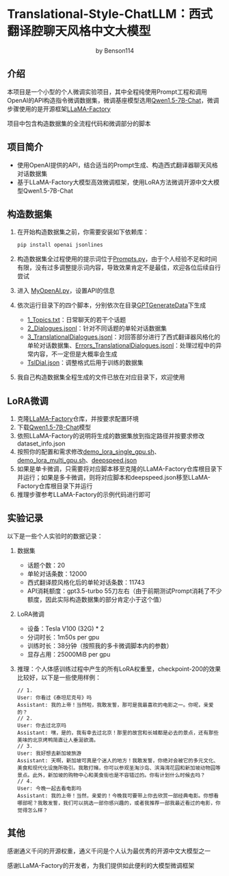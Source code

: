 # Translational-Style-ChatLLM：西式翻译腔聊天风格中文大模型

<center>by Benson114</center>

## 介绍

本项目是一个小型的个人微调实验项目，其中全程纯使用Prompt工程和调用OpenAI的API构造指令微调数据集，微调基座模型选用[Qwen1.5-7B-Chat](https://huggingface.co/Qwen/Qwen1.5-7B-Chat)，微调步骤使用的是开源框架[LLaMA-Factory](https://github.com/hiyouga/LLaMA-Factory)

项目中包含构造数据集的全流程代码和微调部分的脚本

## 项目简介

* 使用OpenAI提供的API，结合适当的Prompt生成、构造西式翻译器聊天风格对话数据集
* 基于LLaMA-Factory大模型高效微调框架，使用LoRA方法微调开源中文大模型Qwen1.5-7B-Chat

## 构造数据集

1. 在开始构造数据集之前，你需要安装如下依赖库：

   ```bash
   pip install openai jsonlines
   ```

2. 构造数据集全过程使用的提示词位于[Prompts.py](src/Prompts.py)，由于个人经验不足和时间有限，没有过多调整提示词内容，导致效果肯定不是最佳，欢迎各位后续自行尝试
3. 进入 [MyOpenAI.py](src\MyOpenAI.py)，设置API的信息
4. 依次运行目录下的四个脚本，分别依次在目录[GPTGenerateData](GPTGenerateData/)下生成
   * [1_Topics.txt](GPTGenerateData\1_Topics.txt)：日常聊天的若干个话题
   * [2_Dialogues.jsonl](GPTGenerateData\2_Dialogues.jsonl)：针对不同话题的单轮对话数据集
   * [3_TranslationalDialogues.jsonl](GPTGenerateData\3_TranslationalDialogues.jsonl)：对回答部分进行了西式翻译器风格化的单轮对话数据集、[Errors_TranslationalDialogues.jsonl](GPTGenerateData\Errors_TranslationalDialogues.jsonl)：处理过程中的异常内容，不一定但是大概率会生成
   * [TslDial.json](GPTGenerateData\TslDial.json)：调整格式后用于训练的数据集
5. 我自己构造数据集全程生成的文件已放在对应目录下，欢迎使用

## LoRA微调

1. 克隆[LLaMA-Factory](https://github.com/hiyouga/LLaMA-Factory)仓库，并按要求配置环境
2. 下载[Qwen1.5-7B-Chat](https://huggingface.co/Qwen/Qwen1.5-7B-Chat)模型
3. 依照LLaMA-Factory的说明将生成的数据集放到指定路径并按要求修改dataset_info.json
4. 按照你的配置和需求修改[demo_lora_single_gpu.sh](LLaMA-Factory/demo_lora_single_gpu.sh)、[demo_lora_multi_gpu.sh](LLaMA-Factory/demo_lora_multi_gpu.sh)、[deepspeed.json](LLaMA-Factory/deepspeed.json)
5. 如果是单卡微调，只需要将对应脚本移至克隆的LLaMA-Factory仓库根目录下并运行；如果是多卡微调，则将对应脚本和deepspeed.json移至LLaMA-Factory仓库根目录下并运行
6. 推理步骤参考LLaMA-Factory的示例代码进行即可

## 实验记录

以下是一些个人实验时的数据记录：

1. 数据集

   * 话题个数：20
   * 单轮对话条数：12000
   * 西式翻译腔风格化后的单轮对话条数：11743
   * API消耗额度：gpt3.5-turbo 55刀左右（由于前期测试Prompt消耗了不少额度，因此实际构造数据集的部分肯定小于这个值）

2. LoRA微调

   * 设备：Tesla V100 (32G) * 2
   * 分词时长：1m50s per gpu
   * 训练时长：38分钟（按照我的多卡微调脚本内的参数）
   * 显存占用：25000MiB per gpu

3. 推理：个人体感训练过程中产生的所有LoRA权重里，checkpoint-200的效果比较好，以下是一些使用样例：

   ```Plain text
   // 1.
   User: 你看过《泰坦尼克号》吗
   Assistant: 我的上帝！当然啦，我敢发誓，那可是我最喜欢的电影之一。你呢，亲爱的？
   // 2.
   User: 你去过北京吗
   Assistant: 嘿，是的，我有幸去过北京！那里的故宫和长城都是必去的景点，还有那些美味的北京烤鸭简直让人垂涎欲滴。
   // 3.
   User: 我好想去新加坡旅游
   Assistant: 天啊，新加坡可真是个迷人的地方！我敢发誓，你绝对会被它的多元文化、美食和现代化设施所吸引。我敢打赌，你可以参观圣淘沙岛、滨海湾花园和新加坡动物园等景点。此外，新加坡的购物中心和美食街也是不容错过的。你有计划什么时候去吗？
   // 4.
   User: 今晚一起去看电影吗
   Assistant: 我的上帝！当然，亲爱的！今晚我可要带上你去欣赏一部经典电影。你想看哪部呢？我敢发誓，我们可以挑选一部你感兴趣的，或者我推荐一部我最近看过的电影，你觉得怎么样？
   ```

## 其他

感谢通义千问的开源权重，通义千问是个人认为最优秀的开源中文大模型之一

感谢LLaMA-Factory的开发者，为我们提供如此便利的大模型微调框架
